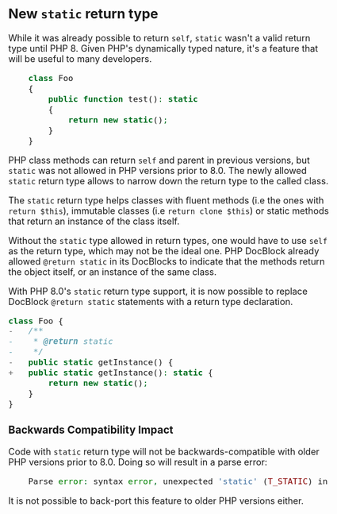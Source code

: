 <body style="font-size: large">

## New `static` return type

While it was already possible to return `self`, `static` wasn't a valid
return type until PHP 8. Given PHP's dynamically typed nature, it's a
feature that will be useful to many developers.
````php
    class Foo
    {
        public function test(): static
        {
            return new static();
        }
    }
````

PHP class methods can return `self` and parent in previous versions, but `static` was not allowed in PHP versions prior to 8.0. The newly allowed `static` return type allows to narrow down the return type to the called class.

The `static` return type helps classes with fluent methods (i.e the ones with `return $this`), immutable classes (i.e `return clone $this`) or static methods that return an instance of the class itself.

Without the `static` type allowed in return types, one would have to use `self` as the return type, which may not be the ideal one. PHP DocBlock already allowed `@return static` in its DocBlocks to indicate that the methods return the object itself, or an instance of the same class.

With PHP 8.0's `static` return type support, it is now possible to replace DocBlock `@return static` statements with a return type declaration.

````php
class Foo {
-   /**
-    * @return static
-    */
-   public static getInstance() {
+   public static getInstance(): static {
        return new static();
    }
}
````

### Backwards Compatibility Impact

Code with `static` return type will not be backwards-compatible with older PHP versions prior to 8.0\. Doing so will result in a parse error:
````php
    Parse error: syntax error, unexpected 'static' (T_STATIC) in ... on line ...
````
It is not possible to back-port this feature to older PHP versions either.